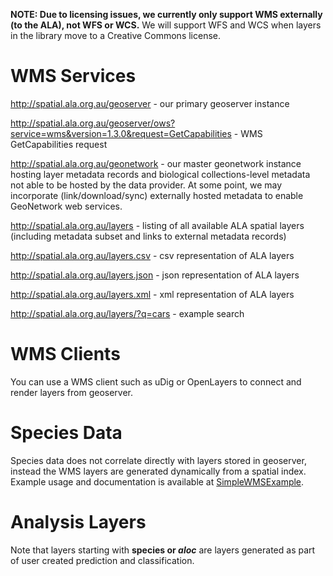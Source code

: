 **NOTE: Due to licensing issues, we currently only support WMS externally (to the ALA), not WFS or WCS.** We will support WFS and WCS when layers in the library move to a Creative Commons license.

# WMS Services

http://spatial.ala.org.au/geoserver - our primary geoserver instance

http://spatial.ala.org.au/geoserver/ows?service=wms&version=1.3.0&request=GetCapabilities - WMS GetCapabilities request

http://spatial.ala.org.au/geonetwork - our master geonetwork instance hosting layer metadata records and biological collections-level metadata not able to be hosted by the data provider. At some point, we may incorporate (link/download/sync) externally hosted metadata to enable GeoNetwork web services.

http://spatial.ala.org.au/layers - listing of all available ALA spatial layers (including metadata subset and links to external metadata records)

http://spatial.ala.org.au/layers.csv - csv representation of ALA layers

http://spatial.ala.org.au/layers.json - json representation of ALA layers

http://spatial.ala.org.au/layers.xml - xml representation of ALA layers

http://spatial.ala.org.au/layers/?q=cars  - example search

# WMS Clients

You can use a WMS client such as uDig or OpenLayers to connect and render layers from geoserver.

# Species Data
Species data does not correlate directly with layers stored in geoserver, instead the WMS layers are generated dynamically from a spatial index. Example usage and documentation is available at [SimpleWMSExample](wiki/SimpleWMSExample).

# Analysis Layers
Note that layers starting with **species or _aloc_** are layers generated as part of user created prediction and classification.